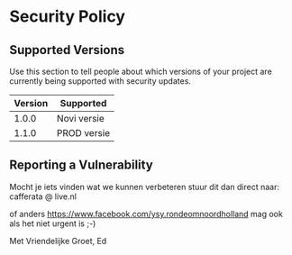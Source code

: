 # Security Policy

## Supported Versions

Use this section to tell people about which versions of your project are
currently being supported with security updates.

| Version | Supported        |
| ------- | ---------------- |
| 1.0.0   | Novi versie      |
| 1.1.0   | PROD versie      |


## Reporting a Vulnerability

Mocht je iets vinden wat we kunnen verbeteren stuur dit dan direct naar: cafferata @ live.nl

of anders https://www.facebook.com/ysy.rondeomnoordholland mag ook als het niet urgent is ;-)

Met Vriendelijke Groet, Ed

